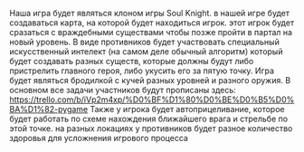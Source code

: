 Наша игра будет являться клоном игры Soul Knight. 
в нашей игре будет создаваться карта, на которой будет находиться игрок. этот игрок будет сразаться с враждебными существами чтобы позже пройти в партал на новый уровень. 
В виде противников будет участвовать специальный искусственный интелект (на самом деле обычный алгоритм) который будет создавать разных существ, которые должны будут либо 
пристрелить главного героя, либо укусить его за пятую точку. Игра будет являться бродилкой с кучей разных уровней и разного оружия.
В основном все задачи участников будут прописаны здесь: https://trello.com/b/iVp2m4xp/%D0%BF%D1%80%D0%BE%D0%B5%D0%BA%D1%82-pygame
Также у игрока будет автоприцеливание, которое будет работать по схеме нахождения ближайшего врага и стрельбе по этой точке. 
на разных локациях у противников будет разное количество здоровья для усложнения игрового процесса
